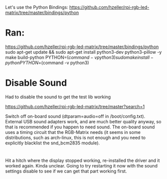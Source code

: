 Let's use the Python Bindings:
https://github.com/hzeller/rpi-rgb-led-matrix/tree/master/bindings/python

# Ran:

https://github.com/hzeller/rpi-rgb-led-matrix/tree/master/bindings/python
sudo apt-get update && sudo apt-get install python3-dev python3-pillow -y
make build-python PYTHON=$(command -v python3)
sudo make install-python PYTHON=$(command -v python3)

# Disable Sound

Had to disable the sound to get the test lib working

https://github.com/hzeller/rpi-rgb-led-matrix/tree/master?search=1

Switch off on-board sound (dtparam=audio=off in /boot/config.txt). External USB sound adapters work, and are much better quality anyway, so that is recommended if you happen to need sound. The on-board sound uses a timing circuit that the RGB-Matrix needs (it seems in some distributions, such as arch-linux, this is not enough and you need to explicitly blacklist the snd_bcm2835 module).

# 

Hit a hitch where the display stopped working, re-installed the driver and it worked again. Kinda unclear. Going to try restarting it now with the sound settings disable to see if we can get that part working first.
